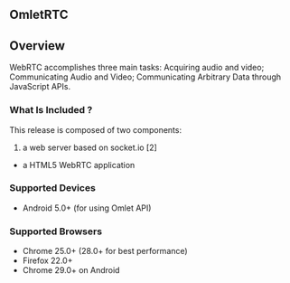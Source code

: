 ## OmletRTC

## Overview
WebRTC accomplishes three main tasks: Acquiring audio and video; Communicating Audio and Video; Communicating Arbitrary Data through JavaScript APIs.

### What Is Included ?
This release is composed of two components:
1. a web server based on socket.io [2]
+  a HTML5 WebRTC application

### Supported Devices
* Android 5.0+ (for using Omlet API)


### Supported Browsers
* Chrome 25.0+ (28.0+ for best performance)
* Firefox 22.0+
* Chrome 29.0+ on Android
